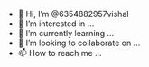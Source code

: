 - 👋 Hi, I’m @6354882957vishal
- 👀 I’m interested in ...
- 🌱 I’m currently learning ...
- 💞️ I’m looking to collaborate on ...
- 📫 How to reach me ...

<!---
6354882957vishal/6354882957vishal is a ✨ special ✨ repository because its `README.md` (this file) appears on your GitHub profile.
You can click the Preview link to take a look at your changes.
--->
